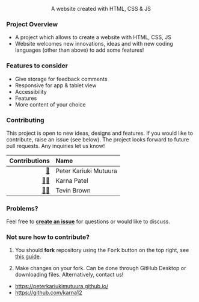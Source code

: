 <p align="center">
  A website created with HTML, CSS & JS
</p>

### Project Overview

- A project which allows to create a website with HTML, CSS, JS  
- Website welcomes new innovations, ideas and with new coding languages (other than above) to add some features!

### Features to consider

 - Give storage for feedback comments
 - Responsive for app & tablet view
 - Accessibility
 - Features
 - More content of your choice


### Contributing

This project is open to new ideas, designs and features. If you would like to contribute, raise an issue (see below). The project looks forward to future pull requests. Any inquiries let us know!

<!-- ALL-CONTRIBUTORS-LIST:START -->

| Contributions | Name |
| ----: | :---- |
| [🔢](# "Content") | Peter Kariuki Mutuura |
| [🔢📖](# "Content, Documentation") | Karna Patel |
| [🔢📖](# "Content") | Tevin Brown |

<!-- ALL-CONTRIBUTORS-LIST:END -->

### Problems?

Feel free to [**create an issue**](https://github.com/peterkariukimutuura/newspaperWebsite/issues) for questions or would like to discuss.

### Not sure how to contribute?

1. You should **fork** repository using the <kbd>Fork</kbd> button on the top right, see [this guide](https://help.github.com/articles/fork-a-repo/#fork-an-example-repository).

2. Make changes on your fork. Can be done through GitHub Desktop or downloading files. Alternatively, contact us!

- https://peterkariukimutuura.github.io/
- https://github.com/karna12
